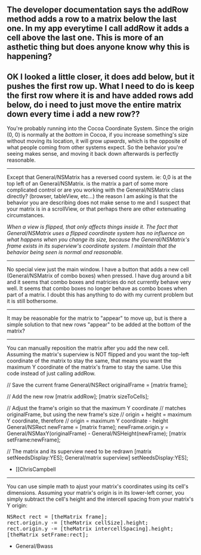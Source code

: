 The developer documentation says the addRow method adds a row to a matrix below the last one.  In my app everytime I call addRow it adds a cell above the last one.  This is more of an asthetic thing but does anyone know why this is happening?
----
OK I looked a little closer, it does add below, but it pushes the first row up.  What I need to do is keep the first row where it is and have added rows add below, do i need to just move the entire matrix down every time i add a new row??
----
You're probably running into the Cocoa Coordinate System. Since the origin (0, 0) is normally at the *bottom* in Cocoa, if you increase something's size without moving its location, it will grow *upwards*, which is the opposite of what people coming from other systems expect. So the behavior you're seeing makes sense, and moving it back down afterwards is perfectly reasonable.

----

Except that General/NSMatrix has a reversed coord system.  ie: 0,0 is at the top left of an General/NSMatrix.  is the matrix a part of some more complicated control or are you working with the General/NSMatrix class directly? (browser, tableView, etc...)  the reason I am asking is that the behavior you are describing does not make sense to me and I suspect that your matrix is in a scrollView, or that perhaps there are other extenuating circumstances.

*When a view is flipped, that only affects things inside it. The fact that General/NSMatrix uses a flipped coordinate system has no influence on what happens when you change its size, because the General/NSMatrix's frame exists in its superview's coordinate system. I maintain that the behavior being seen is normal and reasonable.*

----

No special view just the main window. I have a button that adds a new cell (General/NSMatrix of combo boxes) when pressed.  I have dug around a bit and it seems that combo boxes and matricies do not currently behave very well.  It seems that combo boxes no longer behave as combo boxes when part of a matrix.  I doubt this has anything to do with my current problem but it is still bothersome.

----

It may be reasonable for the matrix to "appear" to move up, but is there a simple solution to that new rows "appear" to be added at the bottom of the matrix?

----

You can manually reposition the matrix after you add the new cell. Assuming the matrix's superview is NOT flipped and you want the top-left coordinate of the matrix to stay the same, that means you want the maximum Y coordinate of the matrix's frame to stay the same. Use this code instead of just calling addRow.

    
// Save the current frame
General/NSRect originalFrame = [matrix frame];

// Add the new row
[matrix addRow];
[matrix sizeToCells];

// Adjust the frame's origin so that the maximum Y coordinate
// matches originalFrame, but using the new frame's size
// origin + height = maximum Y coordinate, therefore
// origin = maximum Y coordinate - height
General/NSRect newFrame = [matrix frame];
newFrame.origin.y = General/NSMaxY(originalFrame) - General/NSHeight(newFrame);
[matrix setFrame:newFrame];

// The matrix and its superview need to be redrawn
[matrix setNeedsDisplay:YES];
General/matrix superview] setNeedsDisplay:YES];



- [[ChrisCampbell

----

You can use simple math to ajust your matrix's coordinates using its cell's dimensions. Assuming your matrix's origin is in its lower-left corner, you simply subtract the cell's height and the intercell spacing from your matrix's Y origin:

<pre>
NSRect rect = [theMatrix frame];
rect.origin.y -= [theMatrix cellSize].height;
rect.origin.y -= [theMatrix intercellSpacing].height;
[theMatrix setFrame:rect];
</pre>

- General/Bwass